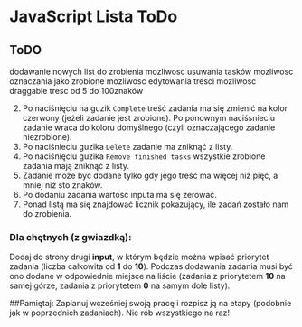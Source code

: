 # JavaScript Lista ToDo
## ToDO

dodawanie nowych list do zrobienia
mozliwosc usuwania tasków
mozliwosc oznaczania jako zrobione
mozliwosc edytowania tresci
mozliwosc draggable
tresc od 5 do 100znaków

2. Po naciśnięciu na guzik ```Complete``` treść zadania ma się zmienić na kolor czerwony (jeżeli zadanie jest zrobione). Po ponownym naciśsnieciu zadanie wraca do koloru domyślnego (czyli oznaczającego zadanie niezrobione).
3. Po naciśnieciu guzika ```Delete``` zadanie ma zniknąć z listy.
4. Po naciśnięciu guzika ```Remove finished tasks``` wszystkie zrobione zadania mają zniknąć z listy.
5. Zadanie może być dodane tylko gdy jego treść ma więcej niż pięć, a mniej niż sto znaków.
6. Po dodaniu zadania wartość inputa ma się zerować.
7. Ponad listą ma się znajdować licznik pokazujący, ile zadań zostało nam do zrobienia.

### Dla chętnych (z gwiazdką):
Dodaj do strony drugi **input**, w którym będzie można wpisać priorytet zadania (liczba całkowita od **1** do **10**).
Podczas dodawania zadania musi być ono dodane w odpowiednie miejsce na liście (zadania z priorytetem **10** na samej górze, zadania z priorytetem **0** na samym dole listy).


##Pamiętaj:
Zaplanuj wcześniej swoją pracę i rozpisz ją na etapy (podobnie jak w poprzednich zadaniach).
Nie rób wszystkiego na raz!
